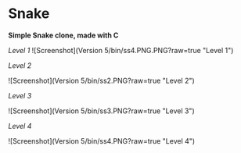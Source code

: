 # Snake

**Simple Snake clone, made with C**

*Level 1*
![Screenshot](Version 5/bin/ss4.PNG.PNG?raw=true "Level 1")

*Level 2*

![Screenshot](Version 5/bin/ss2.PNG?raw=true "Level 2")

*Level 3*

![Screenshot](Version 5/bin/ss3.PNG?raw=true "Level 3")

*Level 4*

![Screenshot](Version 5/bin/ss4.PNG?raw=true "Level 4")


